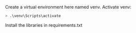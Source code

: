 Create a virtual environment here named venv.
Activate venv: 
```python
> .\venv\Scripts\activate
```
Install the libraries in requirements.txt